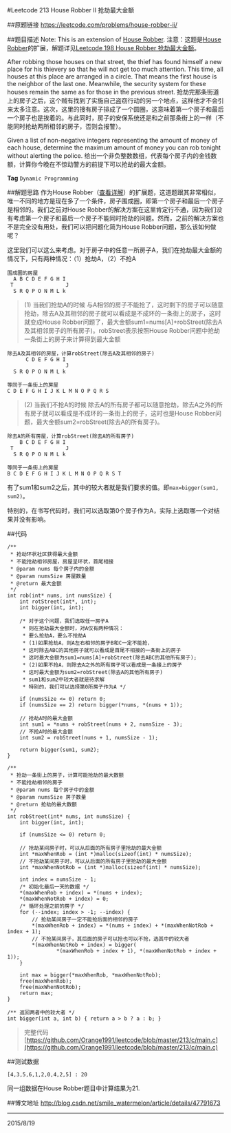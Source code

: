 #Leetcode 213 House Robber II 抢劫最大金额

##原题链接
https://leetcode.com/problems/house-robber-ii/

##题目描述
Note: This is an extension of [House Robber](https://leetcode.com/problems/house-robber/).
注意：这题是[House Robber](https://leetcode.com/problems/house-robber-ii/)的扩展，解题详见[Leetcode 198 House Robber 抢劫最大金额](http://blog.csdn.net/smile_watermelon/article/details/47301025)。

After robbing those houses on that street, the thief has found himself a new place for his thievery so that he will not get too much attention. This time, all houses at this place are arranged in a circle. That means the first house is the neighbor of the last one. Meanwhile, the security system for these houses remain the same as for those in the previous street.
抢劫完那条街道上的房子之后，这个贼有找到了实施自己盗窃行动的另一个地点，这样他才不会引来太多注意。这次，这里的搜有房子排成了一个圆圈，这意味着第一个房子和最后一个房子也是挨着的。与此同时，房子的安保系统还是和之前那条街上的一样（不能同时抢劫两所相邻的房子，否则会报警）。

Given a list of non-negative integers representing the amount of money of each house, determine the maximum amount of money you can rob tonight without alerting the police.
给出一个非负整数数组，代表每个房子内的金钱数额，计算你今晚在不惊动警方的前提下可以抢劫的最大金额。

**Tag** `Dynamic Programming`

##解题思路
作为House Robber（[查看详解](http://blog.csdn.net/smile_watermelon/article/details/47301025)）的扩展题，这道题跟其非常相似，唯一不同的地方是现在多了一个条件，房子围成圈，即第一个房子和最后一个房子是相邻的。我们之前对House Robber的解决方案在这里肯定行不通，因为我们没有考虑第一个房子和最后一个房子不能同时抢劫的问题。然而，之前的解决方案也不是完全没有用处，我们可以把问题化简为House Robber问题，那么该如何做呢？

这里我们可以这么来考虑。对于房子中的任意一所房子A，我们在抢劫最大金额的情况下，只有两种情况：（1）抢劫A，（2）不抢A

    围成圈的房屋
      A B C D E F G H I
     T                 J
      S R Q P O N M L k

> (1) 当我们抢劫A的时候
> 与A相邻的房子不能抢了，这时剩下的房子可以随意抢劫，除去A及其相邻的房子就可以看成是不成环的一条街上的房子，这时就变成House Robber问题了，最大金额sum1=nums[A]+robStreet(除去A及其相邻房子的所有房子)。robStreet表示按照House Robber问题中抢劫一条街上的房子来计算得到最大金额

    除去A及其相邻的房屋，计算robStreet(除去A及其相邻的房子)
          C D E F G H I
                       J
      S R Q P O N M L k  
    
    等同于一条街上的房屋
    C D E F G H I J K L M N O P Q R S

> (2) 当我们不抢A的时候
> 除去A的所有房子都可以随意抢劫，除去A之外的所有房子就可以看成是不成环的一条街上的房子，这时也是House Robber问题，最大金额sum2=robStreet(除去A的所有房子)。


    除去A的所有房屋，计算robStreet(除去A的所有房子)
        B C D E F G H I
     T                 J
      S R Q P O N M L k  
    
    等同于一条街上的房屋
    B C D E F G H I J K L M N O P Q R S T

有了sum1和sum2之后，其中的较大者就是我们要求的值。即`max=bigger(sum1, sum2)`。

特别的，在书写代码时，我们可以选取第0个房子作为A，实际上选取哪一个对结果并没有影响。

##代码

```
/**
 * 抢劫环状社区获得最大金额
 * 不能抢劫相邻房屋，房屋呈环状，首尾相接
 * @param nums 每个房子内的金额
 * @param numsSize 房屋数量
 * @return 最大金额
 */
int rob(int* nums, int numsSize) {
    int rotStreet(int*, int);
    int bigger(int, int);

    /* 对于这个问题，我们选取任一房子A
     * 则在抢劫最大金额时，对A仅有两种情况：
     * 要么抢劫A，要么不抢劫A
     * (1)如果抢劫A，则A左右相邻的房子B和C一定不能抢，
     * 这时除去ABC的其他房子就可以看成是首尾不相接的一条街上的房子
     * 这时最大金额为sum1=nums[A]+robStreet(除去ABC的其他所有房子);
     * (2)如果不抢A，则除去A之外的所有房子可以看成是一条接上的房子
     * 这时最大金额为sum2=robStreet(除去A的其他所有房子)
     * sum1和sum2中较大者就是待求解
     * 特别的，我们可以选择第0所房子作为A */

    if (numsSize <= 0) return 0;
    if (numsSize == 2) return bigger(*nums, *(nums + 1));

    // 抢劫A时的最大金额
    int sum1 = *nums + robStreet(nums + 2, numsSize - 3);
    // 不抢A时的最大金额
    int sum2 = robStreet(nums + 1, numsSize - 1);
    
    return bigger(sum1, sum2);
}

/**
 * 抢劫一条街上的房子，计算可能抢劫的最大数额
 * 不能抢劫相邻的房子
 * @param nums 每个房子中的金额
 * @param numsSize 房子数量
 * @return 抢劫的最大数额
 */
int robStreet(int* nums, int numsSize) {
    int bigger(int, int);

    if (numsSize <= 0) return 0;

    // 抢劫某间房子时，可以从后面的所有房子里抢劫的最大金额
    int *maxWhenRob = (int *)malloc(sizeof(int) * numsSize);
    // 不抢劫某间房子时，可以从后面的所有房子里抢劫的最大金额
    int *maxWhenNotRob = (int *)malloc(sizeof(int) * numsSize);

    int index = numsSize - 1;
    /* 初始化最后一天的数据 */
    *(maxWhenRob + index) = *(nums + index);
    *(maxWhenNotRob + index) = 0;
    /* 循环处理之前的房子 */
    for (--index; index > -1; --index) {
        // 抢劫某间房子一定不能抢后面的相邻的房子
        *(maxWhenRob + index) = *(nums + index) + *(maxWhenNotRob + index + 1);
        // 不抢某间房子，其后面的房子可以抢也可以不抢，选其中的较大者
        *(maxWhenNotRob + index) = bigger(
                *(maxWhenRob + index + 1), *(maxWhenNotRob + index + 1));
    }

    int max = bigger(*maxWhenRob, *maxWhenNotRob);
    free(maxWhenRob);
    free(maxWhenNotRob);
    return max;
}

/** 返回两者中的较大者 */
int bigger(int a, int b) { return a > b ? a : b; }
```
> 完整代码 [https://github.com/Orange1991/leetcode/blob/master/213/c/main.c](https://github.com/Orange1991/leetcode/blob/master/213/c/main.c)

##测试数据

    [4,3,5,6,1,2,0,4,2,5] : 20

同一组数据在House Robber题目中计算结果为21.

##博文地址
http://blog.csdn.net/smile_watermelon/article/details/47791673

---
2015/8/19
